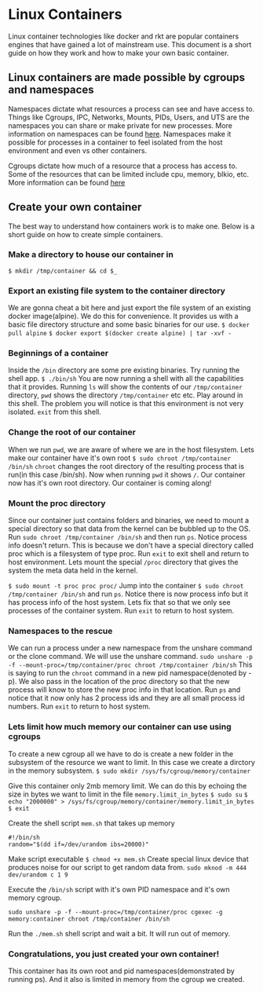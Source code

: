 # Linux Containers
Linux container technologies like docker and rkt are popular containers engines that have gained a lot of mainstream use. This document is a short guide on how they work and how to make your own basic container.


## Linux containers are made possible by cgroups and namespaces
Namespaces dictate what resources a process can see and have access to. Things like Cgroups, IPC, Networks, Mounts, PIDs, Users, and UTS are the namespaces you can share or make private for new processes. More information on namespaces can be found [here](http://man7.org/linux/man-pages/man7/namespaces.7.html). Namespaces make it possible for processes in a container to feel isolated from the host environment and even vs other containers.

Cgroups dictate how much of a resource that a process has access to. Some of the resources that can be limited include cpu, memory, blkio, etc. More information can be found [here](http://man7.org/linux/man-pages/man7/cgroups.7.html)


## Create your own container
The best way to understand how containers work is to make one. Below is a short guide on how to create simple containers.

### Make a directory to house our container in
`$ mkdir /tmp/container && cd $_`

### Export an existing file system to the container directory
We are gonna cheat a bit here and just export the file system of an existing docker image(alpine). We do this for convenience. It provides us with a basic file directory structure and some basic binaries for our use.
`$ docker pull alpine`
`$ docker export $(docker create alpine) | tar -xvf -`

### Beginnings of a container
Inside the `/bin` directory are some pre existing binaries. Try running the shell app.
`$ ./bin/sh`
You are now running a shell with all the capabilities that it provides. Running `ls` will show the contents of our `/tmp/container` directory, `pwd` shows the directory `/tmp/container` etc etc. Play around in this shell. The problem you will notice is that this environment is not very isolated. `exit` from this shell.

### Change the root of our container
When we run `pwd`, we are aware of where we are in the host filesystem. Lets make our container have it's own root
`$ sudo chroot /tmp/container /bin/sh`
`chroot` changes the root directory of the resulting process that is run(in this case /bin/sh). Now when running `pwd` it shows `/`. Our container now has it's own root directory. Our container is coming along!

### Mount the proc directory
Since our container just contains folders and binaries, we need to mount a special directory so that data from the kernel can be bubbled up to the OS. Run `sudo chroot /tmp/container /bin/sh` and then run `ps`. Notice process info doesn't return. This is because we don't have a special directory called proc which is a filesystem of type proc. Run `exit` to exit shell and return to host environment. Lets mount the special `/proc` directory that gives the system the meta data held in the kernel.

`$ sudo mount -t proc proc proc/`
Jump into the container `$ sudo chroot /tmp/container /bin/sh` and run `ps`. Notice there is now process info but it has process info of the host system. Lets fix that so that we only see processes of the container system. Run `exit` to return to host system.


### Namespaces to the rescue
We can run a process under a new namespace from the unshare command or the clone command. We will use the unshare command.
`sudo unshare -p -f --mount-proc=/tmp/container/proc chroot /tmp/container /bin/sh`
This is saying to run the `chroot` command in a new pid namespace(denoted by -p). We also pass in the location of the proc directory so that the new process will know to store the new proc info in that location. Run `ps` and notice that it now only has 2 process ids and they are all small process id numbers. Run `exit` to return to host system.

### Lets limit how much memory our container can use using cgroups
To create a new cgroup all we have to do is create a new folder in the subsystem of the resource we want to limit. In this case we create a dirctory in the memory subsystem.
`$ sudo mkdir /sys/fs/cgroup/memory/container`

Give this container only 2mb memory limit. We can do this by echoing the size in bytes we want to limit in the file `memory.limit_in_bytes`
`$ sudo su`
`$ echo "2000000" > /sys/fs/cgroup/memory/container/memory.limit_in_bytes`
`$ exit`

Create the shell script `mem.sh` that takes up memory
```
#!/bin/sh
random="$(dd if=/dev/urandom ibs=20000)"
```

Make script executable `$ chmod +x mem.sh`
Create special linux device that produces noise for our script to get random data from. `sudo mknod -m 444 dev/urandom c 1 9`

Execute the `/bin/sh` script with it's own PID namespace and it's own memory cgroup.

`sudo unshare -p -f --mount-proc=/tmp/container/proc cgexec -g memory:container chroot /tmp/container /bin/sh`

Run the `./mem.sh` shell script and wait a bit. It will run out of memory.

### Congratulations, you just created your own container!

This container has its own root and pid namespaces(demonstrated by running ps). And it also is limited in memory from the cgroup we created.






